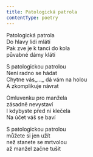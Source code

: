 ```yaml
---
title: Patologická patrola
contentType: poetry
---
```


<section>

Patologická patrola  
Do hlavy lidi mlátí  
Pak zve je k tanci do kola  
půvabné dámy klátí

S patologickou patrolou  
Není radno se hádat  
Chytne vás_…_ dá vám na holou  
A zkomplikuje návrat

Omluvenku pro manžela  
zásadně nevystaví  
I kdybyste před ní klečela  
Na účet váš se baví

S patologickou patrolou  
můžete si jen užít  
než stanete se mrtvolou  
až manžel začne tušit

</section>
